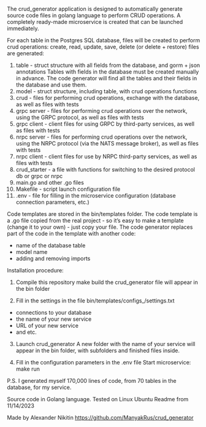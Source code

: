 The crud_generator application is designed to automatically generate source code files
in golang language to perform CRUD operations.
A completely ready-made microservice is created that can be launched immediately.

For each table in the Postgres SQL database, files will be created to perform crud operations:
create, read, update, save, delete (or delete + restore)
files are generated:
1. table - struct structure with all fields from the database, and gorm + json annotations
   Tables with fields in the database must be created manually in advance.
   The code generator will find all the tables and their fields in the database and use them.
2. model - struct structure, including table, with crud operations functions
2. crud - files for performing crud operations, exchange with the database,
   as well as files with tests
3. grpc server - files for performing crud operations over the network, using the GRPC protocol,
   as well as files with tests
4. grpc client - client files for using GRPC by third-party services,
   as well as files with tests
5. nrpc server - files for performing crud operations over the network, using the NRPC protocol (via the NATS message broker),
   as well as files with tests
6. nrpc client - client files for use by NRPC third-party services,
   as well as files with tests
7. crud_starter - a file with functions for switching to the desired protocol db or grpc or nrpc
8. main.go and other .go files
9. Makefile - script launch configuration file
10. .env - file for filling in the microservice configuration (database connection parameters, etc.)


Code templates are stored in the bin/templates folder.
The code template is a .go file copied from the real project -
so it’s easy to make a template (change it to your own) - just copy your file.
The code generator replaces part of the code in the template with another code:
- name of the database table
- model name
- adding and removing imports

Installation procedure:
1. Compile this repository
make build
the crud_generator file will appear in the bin folder

2. Fill in the settings in the file bin/templates/configs_/settings.txt
- connections to your database
- the name of your new service
- URL of your new service
- and etc.

3. Launch crud_generator
A new folder with the name of your service will appear in the bin folder,
with subfolders and finished files inside.

4. Fill in the configuration parameters in the .env file
Start microservice:
make run



P.S.
I generated myself 170,000 lines of code, from 70 tables in the database, for my service.


Source code in Golang language.
Tested on Linux Ubuntu
Readme from 11/14/2023

Made by Alexander Nikitin
https://github.com/ManyakRus/crud_generator